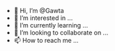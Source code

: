 - 👋 Hi, I’m @Gawta
- 👀 I’m interested in ...
- 🌱 I’m currently learning ...
- 💞️ I’m looking to collaborate on ...
- 📫 How to reach me ...

<!---
Gawta/Gawta is a ✨ special ✨ repository because its `README.md` (this file) appears on your GitHub profile.
You can click the Preview link to take a look at your changes.
--->
